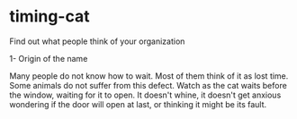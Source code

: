 timing-cat
==========

Find out what people think of your organization

1- Origin of the name

Many people do not know how to wait. Most of them think of it as lost time.
Some animals do not suffer from this defect. Watch as the cat waits before the window,
waiting for it to open. It doesn't whine, it doesn't get anxious wondering if the door
will open at last, or thinking it might be its fault.

